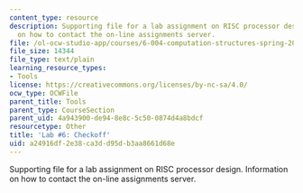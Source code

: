 ```yaml
---
content_type: resource
description: Supporting file for a lab assignment on RISC processor design. Information
  on how to contact the on-line assignments server.
file: /ol-ocw-studio-app/courses/6-004-computation-structures-spring-2009/a24916df2e38ca3dd95db3aa8661d68e_lab6checkoff.jsim
file_size: 14344
file_type: text/plain
learning_resource_types:
- Tools
license: https://creativecommons.org/licenses/by-nc-sa/4.0/
ocw_type: OCWFile
parent_title: Tools
parent_type: CourseSection
parent_uid: 4a943900-de94-8e8c-5c50-0874d4a8bdcf
resourcetype: Other
title: 'Lab #6: Checkoff'
uid: a24916df-2e38-ca3d-d95d-b3aa8661d68e
---
```

Supporting file for a lab assignment on RISC processor design. Information on how to contact the on-line assignments server.